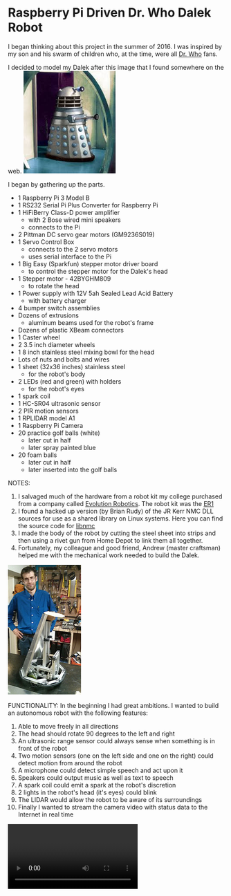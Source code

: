 # Raspberry Pi Driven Dr. Who Dalek Robot
I began thinking about this project in the summer of 2016.
I was inspired by my son and his swarm of children who,
at the time, were all [Dr. Who](https://en.wikipedia.org/wiki/Doctor_Who) fans.

I decided to model my Dalek after this image that I found somewhere on the web.
![Dalek photo](/images/blueandgreydalek.jpg) 

I began by gathering up the parts.
* 1 Raspberry Pi 3 Model B
* 1 RS232 Serial Pi Plus Converter for Raspberry Pi
* 1 HiFiBerry Class-D power amplifier
    * with 2 Bose wired mini speakers
    * connects to the Pi
* 2 Pittman DC servo gear motors (GM9236S019) 
* 1 Servo Control Box
    * connects to the 2 servo motors
    * uses serial interface to the Pi 
* 1 Big Easy (Sparkfun) stepper motor driver board
    * to control the stepper motor for the Dalek's head
* 1 Stepper motor - 42BYGHM809
    * to rotate the head
* 1 Power supply with 12V 5ah Sealed Lead Acid Battery
    * with battery charger
* 4 bumper switch assemblies
* Dozens of extrusions
    * aluminum beams used for the robot's frame
* Dozens of plastic XBeam connectors
* 1 Caster wheel
* 2 3.5 inch diameter wheels
* 1 8 inch stainless steel mixing bowl
    for the head
* Lots of nuts and bolts and wires
* 1 sheet (32x36 inches) stainless steel
    * for the robot's body
* 2 LEDs (red and green) with holders
    * for the robot's eyes
* 1 spark coil
* 1 HC-SR04 ultrasonic sensor
* 2 PIR motion sensors
* 1 RPLIDAR model A1
* 1 Raspberry Pi Camera
* 20 practice golf balls (white)
    * later cut in half
    * later spray painted blue
* 20 foam balls
    * later cut in half
    * later inserted into the golf balls

NOTES: 
1.  I salvaged much of the hardware from a robot kit my college purchased
from a company called [Evolution Robotics](https://en.wikipedia.org/wiki/Evolution_Robotics). 
The robot kit was the [ER1](https://web.archive.org/web/20120910134427/http://www.evolution.com/er1/)
2. I found a hacked up version (by Brian Rudy) of the JR Kerr NMC DLL
sources for use as a shared library on Linux systems. Here you can find the
source code for [libnmc](http://www.praecogito.com/%7Ebrudy/blue_cube/software.html)
3.  I made the body of the robot by cutting the steel sheet into strips
and then using a rivet gun from Home Depot to link them all together.
4.  Fortunately, my colleague and good friend, Andrew (master craftsman) 
helped me with the mechanical work needed to build the Dalek. 

![Andrew Photo](/images/Andrew.jpg)

FUNCTIONALITY:
In the beginning I had great ambitions. I wanted to build an autonomous
robot with the following features:
1.  Able to move freely in all directions
2.  The head should rotate 90 degrees to the left and right
3.  An ultrasonic range sensor could always sense when something is
in front of the robot
4.  Two motion sensors (one on the left side and one on the right)
could detect motion from around the robot
5.  A microphone could detect simple speech and act upon it
6.  Speakers could output music as well as text to speech
7.  A spark coil could emit a spark at the robot's discretion
8.  2 lights in the robot's head (it's eyes) could blink
9.  The LIDAR would allow the robot to be aware of its surroundings
10. Finally I wanted to stream the camera video with status data to the
Internet in real time

![Dalek Video](/videos/dalek.mp4)
